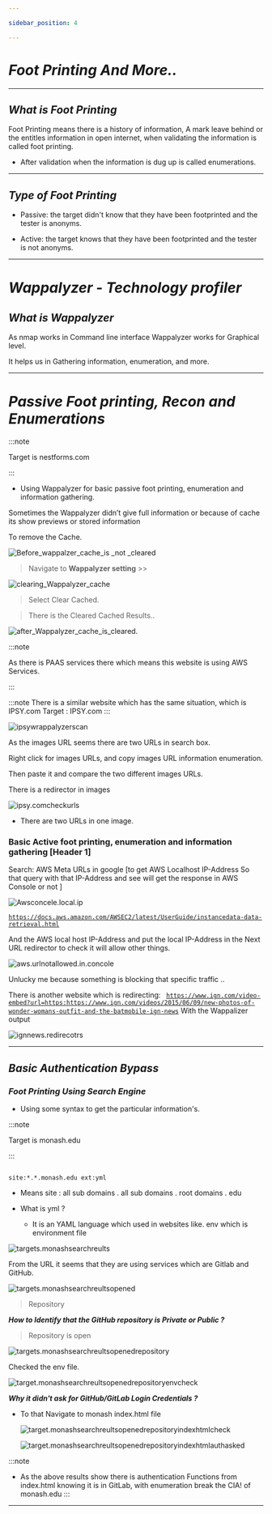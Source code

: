 ```yaml
--- 

sidebar_position: 4 

--- 
```


  

# ***Foot Printing And More..***

 ---

## ***What is Foot Printing***  

  

Foot Printing means there is a history of information, A mark leave behind or the entitles information in open internet, when validating the information is called foot printing. 

  

- After validation when the information is dug up is called enumerations. 

---

## ***Type of Foot Printing*** 

  

- Passive: the target didn't know that they have been footprinted and the tester is anonyms. 

  

- Active: the target knows that they have been footprinted and the tester is not anonyms. 

  
---

# ***Wappalyzer - Technology profiler***  

  

## ***What is Wappalyzer*** 

  

As nmap works in Command line interface Wappalyzer works for Graphical level. 

It helps us in Gathering information, enumeration, and more. 


---

# ***Passive Foot printing, Recon and Enumerations***  

  

:::note 

Target is nestforms.com 

::: 

  

- Using Wappalyzer for basic passive foot printing, enumeration and information gathering. 

  

Sometimes the Wappalyzer didn’t give full information or because of cache its show previews or stored information 

  

To remove the Cache. 

  

  

![Before_wappalzer_cache_is _not _cleared](./cybersecurity_img/Before_wappalzer_cache_is%20_not%20_cleared.png)  

  

> Navigate to **Wappalyzer setting** >> 

  

![clearing_Wappalyzer_cache](./cybersecurity_img/clearing_Wappalyzer_cache.png) 

  

>Select Clear Cached. 

  

>There is the Cleared Cached Results.. 

  

![after_Wappalyzer_cache_is_cleared.](./cybersecurity_img/after_Wappalyzer_cache_is_cleared..png) 

  

:::note 

As there is PAAS services there which means this website is using AWS Services. 

::: 

:::note
There is a similar website which has the same situation, which is IPSY.com
Target : IPSY.com
:::

![ipsywrappalyzerscan](./cybersecurity_img/Targets/ipsy/ipsywrappalyzerscan.png)



As the images URL seems there are two URLs in search box.

Right click for images URLs, and copy images URL information enumeration.

Then paste it and compare the two different images URLs.

There is a redirector in images

![ipsy.comcheckurls](./cybersecurity_img/Targets/ipsy/ipsycheckingtwourls.png)

- There are two URLs in one image.

### Basic Active foot printing, enumeration and information gathering [Header 1]

Search: AWS Meta URLs in google [to get AWS Localhost IP-Address So that query with that IP-Address and see will get the response in AWS Console or not ] 

![Awsconcele.local.ip](./cybersecurity_img/Targets/ipsy/awsconcole_local_ip.png)


<code>https://docs.aws.amazon.com/AWSEC2/latest/UserGuide/instancedata-data-retrieval.html </code>

And the AWS local host IP-Address and put the local IP-Address in the Next URL redirector to check it will allow other things.

![aws.urlnotallowed.in.concole](./cybersecurity_img/Targets/ipsy/awsurlsconcleisnotallowed.png)

Unlucky me because something is blocking that specific traffic ..

There is another website which is redirecting:
<code> https://www.ign.com/video-embed?url=https:https://www.ign.com/videos/2015/06/09/new-photos-of-wonder-womans-outfit-and-the-batmobile-ign-news</code>
With the Wappalizer output

![ignnews.redirecotrs](./cybersecurity_img/Targets/ipsy/ignnewsredirector.png)


---


## ***Basic Authentication Bypass*** 

  


### ***Foot Printing Using Search Engine*** 

  

- Using some syntax to get the particular information's. 

  

:::note 

Target is monash.edu 

::: 

  

``` 

site:*.*.monash.edu ext:yml 

``` 

  

- Means site : all sub domains . all sub domains . root domains . edu 

- What is yml ? 

	- It is an YAML language which used in websites like. env which is environment file   

  

  

![targets.monashsearchreults](./cybersecurity_img/Targets/monash/monashsearchreults.png) 

  

From the URL it seems that they are using services which are Gitlab and GitHub. 

  

  

![targets.monashsearchreultsopened](./cybersecurity_img/Targets/monash/monashsearchreultsopened.png) 

  

>Repository  

  

  

***How to Identify that the GitHub repository is Private or Public ?*** 

  

> Repository is open  

  

  

  

![targets.monashsearchreultsopenedrepository](./cybersecurity_img/Targets/monash/monashsearchreultsopenedrepository.png) 

  

Checked the env file. 

  

![target.monashsearchreultsopenedrepositoryenvcheck](./cybersecurity_img/Targets/monash/monashsearchreultsopenedrepositoryenvcheck.png) 

  

***Why it didn't ask for GitHub/GitLab Login Credentials ?*** 

  

- To that Navigate to monash index.html file 

	 ![target.monashsearchreultsopenedrepositoryindexhtmlcheck](./cybersecurity_img/Targets/monash/monashsearchreultsopenedrepositoryindexhtmlcheck.png) 

    ![target.monashsearchreultsopenedrepositoryindexhtmlauthasked](./cybersecurity_img/Targets/monash/monashsearchreultsopenedrepositoryindexhtmlauthasked.png) 

:::note
- As the above results show there is authentication Functions from index.html knowing it is in GitLab, with enumeration break the CIA! of monash.edu 
:::

---
